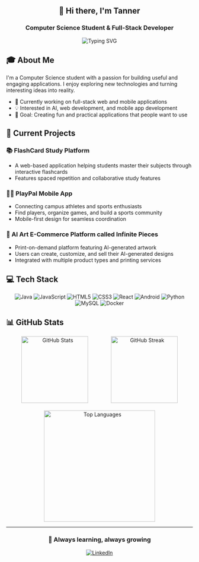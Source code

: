 <h2 align="center">👋 Hi there, I'm Tanner</h2>
<h3 align="center">Computer Science Student & Full-Stack Developer</h3>

<p align="center">
  <img src="https://readme-typing-svg.herokuapp.com?font=Fira+Code&pause=1000&color=0094ff&center=true&vCenter=true&width=435&lines=Full+Stack+Developer;Computer+Science+Student;Always+Learning+New+Technologies" alt="Typing SVG" />
</p>

## 🎓 About Me
I'm a Computer Science student with a passion for building useful and engaging applications. I enjoy exploring new technologies and turning interesting ideas into reality.

- 🌱 Currently working on full-stack web and mobile applications
- 💡 Interested in AI, web development, and mobile app development
- 🎯 Goal: Creating fun and practical applications that people want to use

## 🚀 Current Projects

### 📚 FlashCard Study Platform
- A web-based application helping students master their subjects through interactive flashcards
- Features spaced repetition and collaborative study features

### 🏃‍♂️ PlayPal Mobile App
- Connecting campus athletes and sports enthusiasts
- Find players, organize games, and build a sports community
- Mobile-first design for seamless coordination

### 🎨 AI Art E-Commerce Platform called Infinite Pieces
- Print-on-demand platform featuring AI-generated artwork
- Users can create, customize, and sell their AI-generated designs
- Integrated with multiple product types and printing services

## 💻 Tech Stack

<p align="center">
  <img src="https://img.shields.io/badge/java-%23ED8B00.svg?style=for-the-badge&logo=java&logoColor=white" alt="Java"/>
  <img src="https://img.shields.io/badge/javascript-%23323330.svg?style=for-the-badge&logo=javascript&logoColor=%23F7DF1E" alt="JavaScript"/>
  <img src="https://img.shields.io/badge/html5-%23E34F26.svg?style=for-the-badge&logo=html5&logoColor=white" alt="HTML5"/>
  <img src="https://img.shields.io/badge/css3-%231572B6.svg?style=for-the-badge&logo=css3&logoColor=white" alt="CSS3"/>
  <img src="https://img.shields.io/badge/react-%2320232a.svg?style=for-the-badge&logo=react&logoColor=%2361DAFB" alt="React"/>
  <img src="https://img.shields.io/badge/android-%233DDC84.svg?style=for-the-badge&logo=android&logoColor=white" alt="Android"/>
  <img src="https://img.shields.io/badge/python-3670A0?style=for-the-badge&logo=python&logoColor=ffdd54" alt="Python"/>
  <img src="https://img.shields.io/badge/mysql-%2300f.svg?style=for-the-badge&logo=mysql&logoColor=white" alt="MySQL"/>
  <img src="https://img.shields.io/badge/docker-%230db7ed.svg?style=for-the-badge&logo=docker&logoColor=white" alt="Docker"/>
</p>

## 📊 GitHub Stats

<div align="center">
  <div style="display: flex; justify-content: space-evenly; align-items: center; flex-wrap: wrap; gap: 20px;">
    <img height="180" src="https://github-readme-stats.vercel.app/api?username=tannerbjorgan&show_icons=true&theme=github_dark" alt="GitHub Stats" />
    <img height="180" src="https://github-readme-streak-stats.herokuapp.com/?user=tannerbjorgan&theme=github-dark-blue" alt="GitHub Streak" />
    <img width="300" src="https://github-readme-stats.vercel.app/api/top-langs/?username=tannerbjorgan&layout=compact&theme=github_dark" alt="Top Languages" />
  </div>
</div>

---


<div align="center">

### 🌱 Always learning, always growing

[![LinkedIn](https://img.shields.io/badge/LinkedIn-0077B5?style=for-the-badge&logo=linkedin&logoColor=white)](https://www.linkedin.com/in/tanner-bjorgan-613408194/)

</div>
